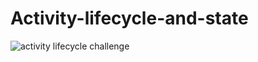 # Activity-lifecycle-and-state
![activity lifecycle challenge](https://user-images.githubusercontent.com/50354126/161588927-0a91f46d-6320-4c97-843c-b887d66b5ed6.gif)

